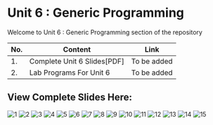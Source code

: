 # Unit 6 : Generic Programming

Welcome to Unit 6 : Generic Programming section of the repository

|No.|Content|Link|
|--|-----|-----|
|1.|Complete Unit 6 Slides[PDF]|To be added|
|2.|Lab Programs For Unit 6|To be added|

## View Complete Slides Here:

![1]()
![2]()
![3]()
![4]()
![5]()
![6]()
![7]()
![8]()
![9]()
![10]()
![11]()
![12]()
![13]()
![14]()
![15]()